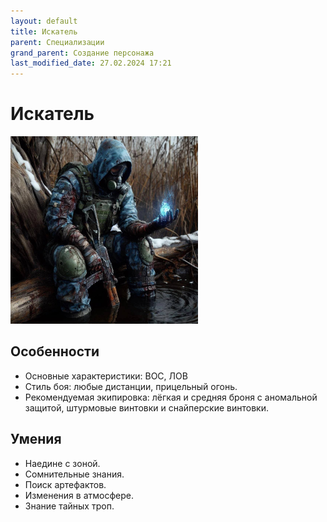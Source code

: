 ```yaml
---
layout: default
title: Искатель
parent: Специализации
grand_parent: Создание персонажа
last_modified_date: 27.02.2024 17:21
---
```


# Искатель

<img src="https://github.com/ivatar39/stalker-ttrpg/blob/main/assets/images/iskatel.jpg?raw=true" alt="iskatel" width="300"/>

## Особенности

- Основные характеристики: ВОС, ЛОВ
- Стиль боя: любые дистанции, прицельный огонь.
- Рекомендуемая экипировка: лёгкая и средняя броня с аномальной защитой, штурмовые винтовки и снайперские винтовки.


## Умения

- Наедине с зоной.
- Сомнительные знания.
- Поиск артефактов.
- Изменения в атмосфере.
- Знание тайных троп.
